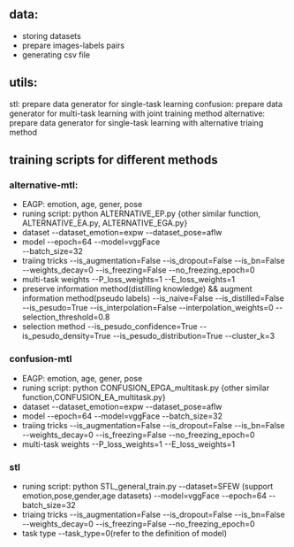 ## data:
   * storing datasets
   * prepare images-labels pairs
   * generating csv file

## utils:
   stl: prepare data generator for single-task learning
   confusion: prepare data generator for multi-task learning with joint training method
   alternative: prepare data generator for single-task learning with alternative triaing method

## training scripts for different methods
### alternative-mtl:
   * EAGP: emotion, age, gener, pose
   * runing script:
python ALTERNATIVE_EP.py {other similar function, ALTERNATIVE_EA.py, ALTERNATIVE_EGA.py}
 * dataset 
--dataset_emotion=expw 
--dataset_pose=aflw
 * model 
--epoch=64 
--model=vggFace  
--batch_size=32 
 * traiing tricks
--is_augmentation=False 
--is_dropout=False 
--is_bn=False 
--weights_decay=0 
--is_freezing=False 
--no_freezing_epoch=0 
 * multi-task weights
--P_loss_weights=1 
--E_loss_weights=1
 * preserve information method(distilling knowledge) && augment information method(pseudo labels)
--is_naive=False 
--is_distilled=False 
--is_pesudo=True 
--is_interpolation=False 
--interpolation_weights=0 
--selection_threshold=0.8
 * selection method 
--is_pesudo_confidence=True 
--is_pesudo_density=True 
--is_pesudo_distribution=True 
--cluster_k=3 

### confusion-mtl
   * EAGP: emotion, age, gener, pose
   * runing script:
python CONFUSION_EPGA_multitask.py {other similar function,CONFUSION_EA_multitask.py}
 * dataset 
--dataset_emotion=expw 
--dataset_pose=aflw
 * model 
--epoch=64 
--model=vggFace 
--batch_size=32 
 * traiing tricks
--is_augmentation=False 
--is_dropout=False 
--is_bn=False 
--weights_decay=0 
--is_freezing=False 
--no_freezing_epoch=0 
 * multi-task weights
--P_loss_weights=1 
--E_loss_weights=1

### stl
* runing script:
python STL_general_train.py 
--dataset=SFEW (support emotion,pose,gender,age datasets)
--model=vggFace 
--epoch=64 
--batch_size=32 
 * triaing tricks
--is_augmentation=False 
--is_dropout=False 
--is_bn=False 
--weights_decay=0 
--is_freezing=False 
--no_freezing_epoch=0 
 * task type
--task_type=0(refer to the definition of model)





